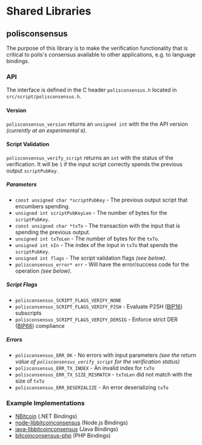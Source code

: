 Shared Libraries
================

## polisconsensus

The purpose of this library is to make the verification functionality that is critical to polis's consensus available to other applications, e.g. to language bindings.

### API

The interface is defined in the C header `polisconsensus.h` located in  `src/script/polisconsensus.h`.

#### Version

`polisconsensus_version` returns an `unsigned int` with the the API version *(currently at an experimental `0`)*.

#### Script Validation

`polisconsensus_verify_script` returns an `int` with the status of the verification. It will be `1` if the input script correctly spends the previous output `scriptPubKey`.

##### Parameters
- `const unsigned char *scriptPubKey` - The previous output script that encumbers spending.
- `unsigned int scriptPubKeyLen` - The number of bytes for the `scriptPubKey`.
- `const unsigned char *txTo` - The transaction with the input that is spending the previous output.
- `unsigned int txToLen` - The number of bytes for the `txTo`.
- `unsigned int nIn` - The index of the input in `txTo` that spends the `scriptPubKey`.
- `unsigned int flags` - The script validation flags *(see below)*.
- `polisconsensus_error* err` - Will have the error/success code for the operation *(see below)*.

##### Script Flags
- `polisconsensus_SCRIPT_FLAGS_VERIFY_NONE`
- `polisconsensus_SCRIPT_FLAGS_VERIFY_P2SH` - Evaluate P2SH ([BIP16](https://github.com/bitcoin/bips/blob/master/bip-0016.mediawiki)) subscripts
- `polisconsensus_SCRIPT_FLAGS_VERIFY_DERSIG` - Enforce strict DER ([BIP66](https://github.com/bitcoin/bips/blob/master/bip-0066.mediawiki)) compliance

##### Errors
- `polisconsensus_ERR_OK` - No errors with input parameters *(see the return value of `polisconsensus_verify_script` for the verification status)*
- `polisconsensus_ERR_TX_INDEX` - An invalid index for `txTo`
- `polisconsensus_ERR_TX_SIZE_MISMATCH` - `txToLen` did not match with the size of `txTo`
- `polisconsensus_ERR_DESERIALIZE` - An error deserializing `txTo`

### Example Implementations
- [NBitcoin](https://github.com/NicolasDorier/NBitcoin/blob/master/NBitcoin/Script.cs#L814) (.NET Bindings)
- [node-libbitcoinconsensus](https://github.com/bitpay/node-libbitcoinconsensus) (Node.js Bindings)
- [java-libbitcoinconsensus](https://github.com/dexX7/java-libbitcoinconsensus) (Java Bindings)
- [bitcoinconsensus-php](https://github.com/Bit-Wasp/bitcoinconsensus-php) (PHP Bindings)
